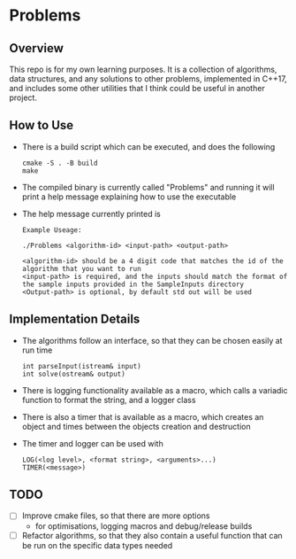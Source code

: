 # Problems
## Overview
This repo is for my own learning purposes. It is a collection of algorithms, data structures, and any solutions to other problems, implemented in C++17, and includes some other utilities that I think could be useful in another project.

## How to Use
- There is a build script which can be executed, and does the following

      cmake -S . -B build
      make

- The compiled binary is currently called "Problems" and running it will print a help message explaining how to use the executable
- The help message currently printed is

      Example Useage:
      
      ./Problems <algorithm-id> <input-path> <output-path>

      <algorithm-id> should be a 4 digit code that matches the id of the algorithm that you want to run
      <input-path> is required, and the inputs should match the format of the sample inputs provided in the SampleInputs directory
      <Output-path> is optional, by default std out will be used

## Implementation Details
- The algorithms follow an interface, so that they can be chosen easily at run time

      int parseInput(istream& input)
      int solve(ostream& output)

- There is logging functionality available as a macro, which calls a variadic function to format the string, and a logger class
- There is also a timer that is available as a macro, which creates an object and times between the objects creation and destruction
- The timer and logger can be used with

      LOG(<log level>, <format string>, <arguments>...)
      TIMER(<message>)

## TODO
- [ ] Improve cmake files, so that there are more options
  - for optimisations, logging macros and debug/release builds
- [ ] Refactor algorithms, so that they also contain a useful function that can be run on the specific data types needed

